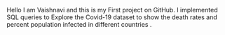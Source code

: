 Hello I am Vaishnavi and this is my First project on GitHub. I implemented SQL queries to Explore the Covid-19 dataset to show the death rates and percent population infected in different countries .
